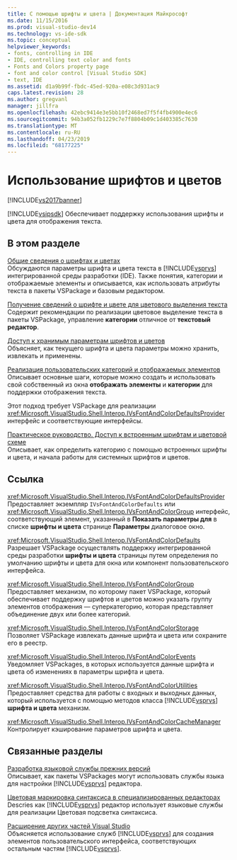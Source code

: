 ```yaml
---
title: С помощью шрифты и цвета | Документация Майкрософт
ms.date: 11/15/2016
ms.prod: visual-studio-dev14
ms.technology: vs-ide-sdk
ms.topic: conceptual
helpviewer_keywords:
- fonts, controlling in IDE
- IDE, controlling text color and fonts
- Fonts and Colors property page
- font and color control [Visual Studio SDK]
- text, IDE
ms.assetid: d1a9b99f-fbdc-45ed-920a-e08c3d931ac9
caps.latest.revision: 28
ms.author: gregvanl
manager: jillfra
ms.openlocfilehash: 42ebc9414e3e5bb10f2468ed7f5f4fb4900e4ec6
ms.sourcegitcommit: 94b3a052fb1229c7e7f8804b09c1d403385c7630
ms.translationtype: MT
ms.contentlocale: ru-RU
ms.lasthandoff: 04/23/2019
ms.locfileid: "68177225"
---
```

# <a name="using-fonts-and-colors"></a>Использование шрифтов и цветов
[!INCLUDE[vs2017banner](../includes/vs2017banner.md)]

[!INCLUDE[vsipsdk](../includes/vsipsdk-md.md)] Обеспечивает поддержку использования шрифты и цвета для отображения текста.  
  
## <a name="in-this-section"></a>В этом разделе  
 [Общие сведения о шрифтах и цветах](../extensibility/font-and-color-overview.md)  
 Обсуждаются параметры шрифта и цвета текста в [!INCLUDE[vsprvs](../includes/vsprvs-md.md)] интегрированной среды разработки (IDE). Также понятия, категории и отображаемые элементы и описывается, как использовать атрибуты текста в пакеты VSPackage и базовым редактором.  
  
 [Получение сведений о шрифте и цвете для цветового выделения текста](../extensibility/getting-font-and-color-information-for-text-colorization.md)  
 Содержит рекомендации по реализации цветовое выделение текста в пакеты VSPackage, управление **категории** отличное от **текстовый редактор**.  
  
 [Доступ к хранимым параметрам шрифтов и цветов](../extensibility/accessing-stored-font-and-color-settings.md)  
 Объясняет, как текущего шрифта и цвета параметры можно хранить, извлекать и применены.  
  
 [Реализация пользовательских категорий и отображаемых элементов](../extensibility/implementing-custom-categories-and-display-items.md)  
 Описывает основные шаги, которые можно создать и использовать свой собственный из окна **отображать элементы** и **категории** для поддержки отображения текста.  
  
 Этот подход требует VSPackage для реализации <xref:Microsoft.VisualStudio.Shell.Interop.IVsFontAndColorDefaultsProvider> интерфейс и соответствующие интерфейсы.  
  
 [Практическое руководство. Доступ к встроенным шрифтам и цветовой схеме](../extensibility/how-to-access-the-built-in-fonts-and-color-scheme.md)  
 Описывает, как определить категорию с помощью встроенных шрифты и цвета, и начала работы для системных шрифтов и цветов.  
  
## <a name="reference"></a>Ссылка  
 <xref:Microsoft.VisualStudio.Shell.Interop.IVsFontAndColorDefaultsProvider>  
 Предоставляет экземпляр `IVsFontAndColorDefaults` или <xref:Microsoft.VisualStudio.Shell.Interop.IVsFontAndColorGroup> интерфейс, соответствующий элемент, указанный в **Показать параметры для** в списке **шрифты и цвета** странице **Параметры** диалоговое окно.  
  
 <xref:Microsoft.VisualStudio.Shell.Interop.IVsFontAndColorDefaults>  
 Разрешает VSPackage осуществлять поддержку интегрированной среды разработки **шрифты и цвета** страницы путем определения по умолчанию шрифты и цвета для окна или компонент пользовательского интерфейса.  
  
 <xref:Microsoft.VisualStudio.Shell.Interop.IVsFontAndColorGroup>  
 Предоставляет механизм, по которому пакет VSPackage, который обеспечивает поддержку шрифтов и цветов можно указать группу элементов отображения — суперкатегорию, которая представляет объединение двух или более категорий.  
  
 <xref:Microsoft.VisualStudio.Shell.Interop.IVsFontAndColorStorage>  
 Позволяет VSPackage извлекать данные шрифта и цвета или сохраните его в реестр.  
  
 <xref:Microsoft.VisualStudio.Shell.Interop.IVsFontAndColorEvents>  
 Уведомляет VSPackages, в которых используется данные шрифта и цвета об изменениях в параметры шрифта и цвета.  
  
 <xref:Microsoft.VisualStudio.Shell.Interop.IVsFontAndColorUtilities>  
 Предоставляет средства для работы с входных и выходных данных, который используется с помощью методов класса [!INCLUDE[vsprvs](../includes/vsprvs-md.md)] **шрифта и цвета** механизм.  
  
 <xref:Microsoft.VisualStudio.Shell.Interop.IVsFontAndColorCacheManager>  
 Контролирует кэширование параметров шрифта и цвета.  
  
## <a name="related-sections"></a>Связанные разделы  
 [Разработка языковой службы прежних версий](../extensibility/internals/developing-a-legacy-language-service.md)  
 Описывает, как пакеты VSPackages могут использовать службы языка для настройки [!INCLUDE[vsprvs](../includes/vsprvs-md.md)] редактора.  
  
 [Цветовая маркировка синтаксиса в специализированных редакторах](../extensibility/syntax-coloring-in-custom-editors.md)  
 Descries как [!INCLUDE[vsprvs](../includes/vsprvs-md.md)] редактор использует языковые службы для реализации Цветовая подсветка синтаксиса.  
  
 [Расширение других частей Visual Studio](../extensibility/extending-other-parts-of-visual-studio.md)  
 Объясняется использование служб [!INCLUDE[vsprvs](../includes/vsprvs-md.md)] для создания элементов пользовательского интерфейса, соответствующих остальным частям [!INCLUDE[vsprvs](../includes/vsprvs-md.md)].
